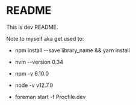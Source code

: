 # README

This is dev README.

Note to myself aka get used to:

* npm install --save library_name && yarn install

* nvm --version 0.34

* npm -v 6.10.0

* node -v v12.7.0

* foreman start -f Procfile.dev
